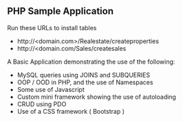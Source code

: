 ## PHP Sample Application

 Run these URLs to install tables
 - http://<domain.com>/Realestate/createproperties
 - http://<domain.com/Sales/createsales

 A Basic Application demonstrating the use of the following: 
 
 - MySQL queries using JOINS and SUBQUERIES
 - OOP / OOD in PHP, and the use of Namespaces  
 - Some use of Javascript
 - Custom mini framework showing the use of autoloading
 - CRUD using PDO
 - Use of a CSS framework ( Bootstrap )
